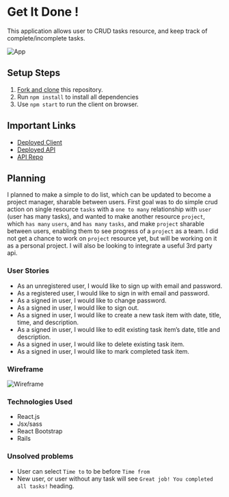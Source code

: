 # Get It Done !

This application allows user to CRUD tasks resource, and keep track of complete/incomplete tasks.

![App](src/img/app.png)

## Setup Steps

1. [Fork and clone](https://git.generalassemb.ly/ga-wdi-boston/meta/wiki/ForkAndClone) this repository.
2. Run `npm install` to install all dependencies
3. Use `npm start` to run the client on browser.

## Important Links

- [Deployed Client](https://wyang19a.github.io/planner-client/)
- [Deployed API](https://sheltered-waters-25858.herokuapp.com/)
- [API Repo](https://github.com/wyang19a/planner-api)

## Planning

I planned to make a simple to do list, which can be updated to become a project manager, sharable between users. First goal was to do simple crud action on single resource `tasks` with a `one to many` relationship with `user` (user has many tasks), and wanted to make another resource `project`, which `has many` `users`, and `has many` `tasks`, and make `project` sharable between users, enabling them to see progress of a `project` as a team. I did not get a chance to work on `project` resource yet, but will be working on it as a personal project. I will also be looking to integrate a useful 3rd party api.

### User Stories
- As an unregistered user, I would like to sign up with email and password.
- As a registered user, I would like to sign in with email and password.
- As a signed in user, I would like to change password.
- As a signed in user, I would like to sign out.
- As a signed in user, I would like to create a new task item with date, title, time, and description.
- As a signed in user, I would like to edit existing task item’s date, title and description.
- As a signed in user, I would like to delete existing task item.
- As a signed in user, I would like to mark completed task item.

### Wireframe

![Wireframe](https://media.git.generalassemb.ly/user/23929/files/43a69a80-40e2-11ea-856d-4ef94865b53a)

### Technologies Used

- React.js
- Jsx/sass
- React Bootstrap
- Rails

### Unsolved problems

- User can select `Time to` to be before `Time from`
- New user, or user without any task will see `Great job! You completed all tasks!` heading.
